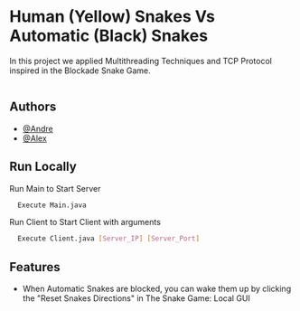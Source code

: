 
# Human (Yellow) Snakes Vs Automatic (Black) Snakes

In this project we applied Multithreading Techniques and TCP Protocol inspired in the Blockade Snake Game.

<img src=""/>






## Authors

- [@Andre](https://github.com/AndreOD)
- [@Alex](https://github.com/Grammar-Programmer)
## Run Locally

Run Main to Start Server

```bash
  Execute Main.java
```

Run Client to Start Client with arguments

```bash
  Execute Client.java [Server_IP] [Server_Port]
```



## Features

- When Automatic Snakes are blocked, you can wake them up by clicking the "Reset Snakes Directions" in The Snake Game: Local GUI


